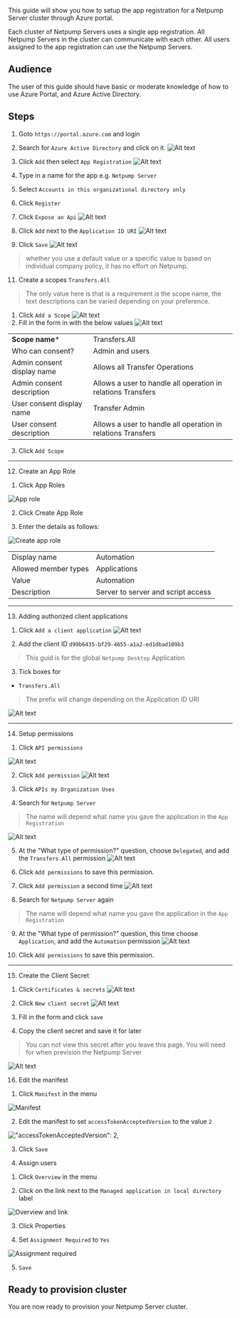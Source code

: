 This guide will show you how to setup the app registration for a Netpump Server cluster through Azure portal.

Each cluster of Netpump Servers uses a single app registration. All Netpump Servers in the cluster can communicate with each other. All users assigned to the app registration can use the Netpump Servers.

## Audience
The user of this guide should have basic or moderate knowledge of how to use Azure Portal, and Azure Active Directory.

## Steps

1. Goto `https://portal.azure.com` and login
2. Search for `Azure Active Directory` and click on it.
![Alt text][click-aad]

3. Click `Add` then select `App Registration`
![Alt text][click-add-app-registration]

4. Type in a name for the app e.g. `Netpump Server`

5. Select `Accounts in this organizational directory only`

6. Click `Register`
7. Click `Expose an Api`
![Alt text][click-expose-api]
8. Click `Add` next to the `Application ID URI`
![Alt text][expose-api-id-uri] 
9. Click `Save`
![Alt text][expose-api-id-uri-save]
> whether you use a default value or a specific value is based on individual company policy, it has no effort on Netpump.

11. Create a scopes `Transfers.All`
> The only value here is that is a requirement is the scope name, the text descriptions can be varied depending on your preference.

  1. Click `Add a Scope`
  ![Alt text][add-a-scope]
  2. Fill in the form in with the below values
![Alt text][transfer-all-form]

  |||
  | ------------- | ------------- |
  | **Scope name**\* | Transfers.All |
  | Who can consent?  | Admin and users |
  | Admin consent display name  | Allows all Transfer Operations |
  | Admin consent description | Allows a user to handle all operation in relations Transfers |
  | User consent display name  | Transfer Admin |
  | User consent description  | Allows a user to handle all operation in relations Transfers |

  3. Click `Add Scope` 
---
12. Create an App Role
>
  1. Click App Roles

![App role][300-approlemenu]

  2. Click Create App Role

  3. Enter the details as follows:

![Create app role](images/app-reg/400-approlecreate.png)

  |||
  | ------------- | ------------- |
  | Display name | Automation |
  | Allowed member types | Applications |
  | Value | Automation |
  | Description | Server to server and script access |

---
13. Adding authorized client applications
>
  1. Click `Add a client application`
![Alt text][add-client-application]

  2. Add the client ID `d99b6435-bf29-4655-a1a2-ed1dbad109b3`
 
  > This guid is for the global `Netpump Desktop` Application 

  3. Tick boxes for 
   * `Transfers.All`
   > The prefix will change depending on the Application ID URI 

  ![Alt text](images/app-reg/500-addclientapp.png)

---

14. Setup permissions
>
  1. Click `API permissions`

  ![Alt text](images/app-reg/550-apipermmenu.png)

  2. Click `Add permission`
  ![Alt text][click-add-permission]

  3. Click `APIs my Organization Uses`

  4. Search for `Netpump Server`
  > The name will depend what name you gave the application in the `App Registration`

  ![Alt text](images/app-reg/600-apipermapp.png)

  5. At the "What type of permission?" question, choose `Delegated`, and add the `Transfers.All` permission
  ![Alt text](images/app-reg/700-apipermscope.png)

  6. Click `Add permissions` to save this permission.

  7. Click `Add permission` a second time
  ![Alt text][click-add-permission]

  8. Search for `Netpump Server` again
  > The name will depend what name you gave the application in the `App Registration`

  9. At the "What type of permission?" question, this time choose `Application`, and add the `Automation` permission
  ![Alt text](images/app-reg/800-apipermauto.png)

  10. Click `Add permissions` to save this permission.

---
15. Create the Client Secret
>
  1. Click `Certificates & secrets`
  ![Alt text][create-certificates-secrets]

  2. Click `New client secret`
  ![Alt text][new-client-secret]

  3. Fill in the form and click `save`

  4. Copy the client secret and save it for later
  > You can not view this secret after you leave this page. You will need for when prevision the Netpump Server

  ![Alt text][copy-secret]

16. Edit the manifest
>
  1. Click `Manifest` in the menu

  ![Manifest](images/app-reg/900-manifestmenu.png)

  2. Edit the manifest to set `accessTokenAcceptedVersion` to the value `2`

  !["accessTokenAcceptedVersion": 2,](images/app-reg/1000-manifestdetails.png)

  3. Click `Save`

17. Assign users
>
  1. Click `Overview` in the menu

  2. Click on the link next to the `Managed application in local directory` label

  ![Overview and link](images/app-reg/1100-overview.png)

  3. Click Properties

  4. Set `Assignment Required` to `Yes`

  ![Assignment required](images/app-reg/1200-appregproperties.png)

  5. `Save`


## Ready to provision cluster
You are now ready to provision your Netpump Server cluster.



[add-a-scope]: images/add-a-scope.png
[transfer-all-form]: images/transfer-all-form.png
[file-transfer]: images/file-transfer.png
[click-aad]: images/app-reg/100-aad.png
[click-add-app-registration]: images/app-reg/200-appreg.png
[click-app-registration-supported]: images/app-registration-supported.png
[click-expose-api]: images/click-expose-api.png
[expose-api-id-uri]: images/expose-api-id-uri.png
[expose-api-id-uri-save]: images/expose-api-id-uri-save.png
[add-client-application]: images/add-client-application.png
[client-id]: images/client-id.png
[client-authorized-scopes]: images/client-authorized-scopes.png
[click-api-permissions]: images/click-api-permissions.png
[click-add-permission]: images/click-add-permission.png
[click-my-apis]: images/click-my-apis.png
[click-my-apis-netpump-server]: images/click-my-apis-netpump-server.png
[my-apis-add-file-transfer]: images/my-apis-add-file-transfer.png
[my-apis-add-transfers-all]: images/my-apis-add-transfers-all.png
[create-certificates-secrets]: images/create-certificates-secrets.png
[new-client-secret]: images/new-client-secret.png
[copy-secret]: images/copy-secret.png
[300-approlemenu]: images/app-reg/300-approlemenu.png
